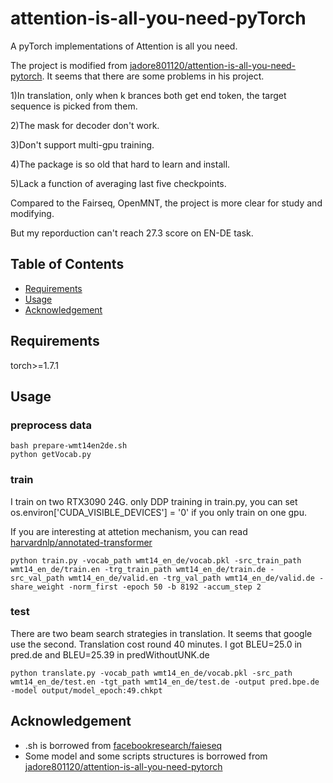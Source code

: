 # attention-is-all-you-need-pyTorch
A pyTorch implementations of Attention is all you need.


The project is modified from [jadore801120/attention-is-all-you-need-pytorch](https://github.com/jadore801120/attention-is-all-you-need-pytorch). It seems that there are some problems in his project. 

1)In translation, only when k brances both get end token, the target sequence is picked from them.

2)The mask for decoder don't work.

3)Don't support multi-gpu training.

4)The package is so old that hard to learn and install.

5)Lack a function of averaging last five checkpoints.

Compared to the Fairseq, OpenMNT, the project is more clear for study and modifying.

But my reporduction can't reach 27.3 score on EN-DE task.

## Table of Contents
- [Requirements](#requirements)
- [Usage](#usage)
- [Acknowledgement](#Acknowledgement)

## Requirements
torch>=1.7.1

## Usage
### preprocess data
```
bash prepare-wmt14en2de.sh
python getVocab.py
```

### train
I train on two RTX3090 24G. only DDP training in train.py, you can set os.environ['CUDA_VISIBLE_DEVICES'] = '0' if you only train on one gpu.

If you are interesting at attetion mechanism, you can read [harvardnlp/annotated-transformer](https://github.com/harvardnlp/annotated-transformer/blob/master/AnnotatedTransformer.ipynb)
```
python train.py -vocab_path wmt14_en_de/vocab.pkl -src_train_path wmt14_en_de/train.en -trg_train_path wmt14_en_de/train.de -src_val_path wmt14_en_de/valid.en -trg_val_path wmt14_en_de/valid.de -share_weight -norm_first -epoch 50 -b 8192 -accum_step 2 
```

### test
There are two beam search strategies in translation. It seems that google use the second. Translation cost round 40 minutes. I got BLEU=25.0 in pred.de and BLEU=25.39 in predWithoutUNK.de
```
python translate.py -vocab_path wmt14_en_de/vocab.pkl -src_path wmt14_en_de/test.en -tgt_path wmt14_en_de/test.de -output pred.bpe.de -model output/model_epoch:49.chkpt
```

## Acknowledgement
- .sh is borrowed from [facebookresearch/faieseq](https://github.com/facebookresearch/fairseq/tree/main/examples/translation)
- Some model and some scripts structures is borrowed from [jadore801120/attention-is-all-you-need-pytorch](https://github.com/jadore801120/attention-is-all-you-need-pytorch)
